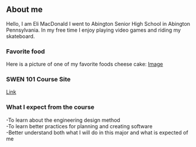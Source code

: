 ## About me

Hello, I am Eli MacDonald I went to Abington Senior High School in Abington Pennsylvania. In my free time I enjoy playing video games and riding my skateboard. 

### Favorite food
Here is a picture of one of my favorite foods cheese cake: [Image](cheesecake.jpg)

### SWEN 101 Course Site

[Link](http://www.se.rit.edu/~swen-101/00/index.html)

### What I expect from the course
-To learn about the engineering design method<br>
-To learn better practices for planning and creating software<br>
-Better understand both what I will do in this major and what is expected of me
